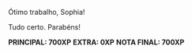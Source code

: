 Ótimo trabalho, Sophia!

Tudo certo. Parabéns!

**PRINCIPAL: 700XP**
**EXTRA: 0XP**
**NOTA FINAL: 700XP**